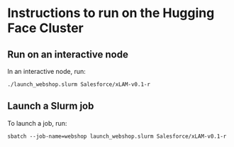 # Instructions to run on the Hugging Face Cluster

## Run on an interactive node

In an interactive node, run:

```shell
./launch_webshop.slurm Salesforce/xLAM-v0.1-r
```

## Launch a Slurm job

To launch a job, run:

```shell
sbatch --job-name=webshop launch_webshop.slurm Salesforce/xLAM-v0.1-r
```